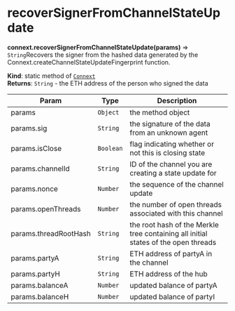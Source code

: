 # recoverSignerFromChannelStateUpdate

**connext.recoverSignerFromChannelStateUpdate\(**params**\)** ⇒ `String`Recovers the signer from the hashed data generated by the Connext.createChannelStateUpdateFingerprint function.

**Kind**: static method of [`Connext`](../connext-client/#Connext)  
**Returns**: `String` - the ETH address of the person who signed the data

| Param | Type | Description |
| --- | --- | --- |
| params | `Object` | the method object |
| params.sig | `String` | the signature of the data from an unknown agent |
| params.isClose | `Boolean` | flag indicating whether or not this is closing state |
| params.channelId | `String` | ID of the channel you are creating a state update for |
| params.nonce | `Number` | the sequence of the channel update |
| params.openThreads | `Number` | the number of open threads associated with this channel |
| params.threadRootHash | `String` | the root hash of the Merkle tree containing all initial states of the open threads |
| params.partyA | `String` | ETH address of partyA in the channel |
| params.partyH | `String` | ETH address of the hub |
| params.balanceA | `Number` | updated balance of partyA |
| params.balanceH | `Number` | updated balance of partyI |



